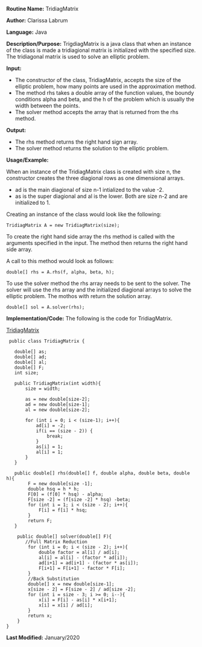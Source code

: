 **Routine Name:** TridiagMatrix

**Author:** Clarissa Labrum

**Language:** Java 

**Description/Purpose:** TrigdiagMatrix is a java class that when an instance of the class is made a tridiagional matrix is initialized
with the specified size. The tridiagonal matrix is used to solve an elliptic problem.

**Input:** 

* The constructor of the class, TridiagMatrix, accepts the size of the elliptic problem, how many points are used in the 
approximation method. 
* The method rhs takes a double array of the function values, the boundy conditions alpha and beta, and the h of the 
problem which is usually the width between the points. 
* The solver method accepts the array that is returned from the rhs method.

**Output:** 

* The rhs method returns the right hand sign array. 
* The solver method returns the solution to the elliptic problem.

**Usage/Example:**

When an instance of the TridiagMatrix class is created with size n, the constructor creates the three diagional rows as one dimensional
arrays.

* ad is the main diagional of size n-1 intialized to the value -2.
* as is the super diagional and al is the lower. Both are size n-2 and are initialized to 1.

Creating an instance of the class would look like the following:
  
    TridiagMatrix A = new TridiagMatrix(size);

To create the right hand side array the rhs method is called with the arguments specified in the input. The method then returns the right
hand side array. 

A call to this method would look as follows:

    double[] rhs = A.rhs(f, alpha, beta, h);
  
To use the solver method the rhs array needs to be sent to the solver. The solver will use the rhs array and the initialized diagional
arrays to solve the elliptic problem. The mothos with return the solution array.

    double[] sol = A.solver(rhs);


**Implementation/Code:** The following is the code for TridiagMatrix.

[TridiagMatrix](https://github.com/clarissalabrum/math5620/blob/master/homework/hw2/TridiagMatrix.java)

     public class TridiagMatrix {

       double[] as;
       double[] ad;
       double[] al;
       double[] F;
       int size;

       public TridiagMatrix(int width){
           size = width;

           as = new double[size-2];
           ad = new double[size-1];
           al = new double[size-2];

           for (int i = 0; i < (size-1); i++){
               ad[i] = -2;
               if(i == (size - 2)) {
                   break;
               }
               as[i] = 1;
               al[i] = 1;
           }
       }

       public double[] rhs(double[] f, double alpha, double beta, double h){
            F = new double[size -1];
            double hsq = h * h;
            F[0] = (f[0] * hsq) - alpha;
            F[size -2] = (f[size -2] * hsq) -beta;
            for (int i = 1; i < (size - 2); i++){
                F[i] = f[i] * hsq;
            }
            return F;
       }

        public double[] solver(double[] F){
           //Full Matrix Reduction
            for (int i = 0; i < (size - 2); i++){
                double factor = al[i] / ad[i];
                al[i] = al[i] - (factor * ad[i]);
                ad[i+1] = ad[i+1] - (factor * as[i]);
                F[i+1] = F[i+1] - factor * F[i];
            }
            //Back Substitution
            double[] x = new double[size-1];
            x[size - 2] = F[size - 2] / ad[size -2];
            for (int i = size - 3; i >= 0; i--){
                x[i] = F[i] - as[i] * x[i+1];
                x[i] = x[i] / ad[i];
            }
            return x;
        }
    }

**Last Modified:** January/2020
